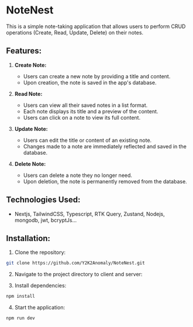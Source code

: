 # NoteNest

This is a simple note-taking application that allows users to perform CRUD operations (Create, Read, Update, Delete) on their notes.

## Features:

1. **Create Note:**

   - Users can create a new note by providing a title and content.
   - Upon creation, the note is saved in the app's database.

2. **Read Note:**

   - Users can view all their saved notes in a list format.
   - Each note displays its title and a preview of the content.
   - Users can click on a note to view its full content.

3. **Update Note:**

   - Users can edit the title or content of an existing note.
   - Changes made to a note are immediately reflected and saved in the database.

4. **Delete Note:**
   - Users can delete a note they no longer need.
   - Upon deletion, the note is permanently removed from the database.

## Technologies Used:

- Nextjs, TailwindCSS, Typescript, RTK Query, Zustand, Nodejs, mongodb, jwt, bcryptJs...

## Installation:

1. Clone the repository:

```bash
git clone https://github.com/Y2K2Anomaly/NoteNest.git
```

2. Navigate to the project directory to client and server:

3. Install dependencies:

```bash
npm install
```

4. Start the application:

```bash
npm run dev
```

